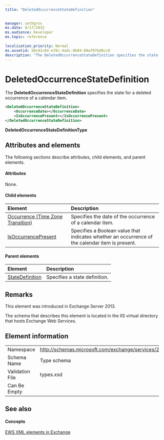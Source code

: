 ```yaml
---
title: "DeletedOccurrenceStateDefinition"
 
 
manager: sethgros
ms.date: 9/17/2015
ms.audience: Developer
ms.topic: reference
 
localization_priority: Normal
ms.assetid: a9c01c64-e76c-4adc-8b04-88af97bd0cc8
description: "The DeletedOccurrenceStateDefinition specifies the state for a deleted occurrence of a calendar item."
---
```


# DeletedOccurrenceStateDefinition

The **DeletedOccurrenceStateDefinition** specifies the state for a deleted occurrence of a calendar item. 
  
```XML
<DeletedOccurrenceStateDefinition>
    <OccurrenceDate></OccurrenceDate>
    <IsOccurrencePresent></IsOccurrencePresent>
</DeletedOccurrenceStateDefinition>
```

 **DeletedOccurrenceStateDefinitionType**
## Attributes and elements

The following sections describe attributes, child elements, and parent elements.
  
#### Attributes

None.
  
#### Child elements

|**Element**|**Description**|
|:-----|:-----|
|[Occurrence (Time Zone Transition)](occurrence-time-zone-transition.md) <br/> |Specifies the date of the occurrence of a calendar item.  <br/> |
|[IsOccurrencePresent](isoccurrencepresent.md) <br/> |Specifies a Boolean value that indicates whether an occurrence of the calendar item is present.  <br/> |
   
#### Parent elements

|**Element**|**Description**|
|:-----|:-----|
|[StateDefinition](statedefinition.md) <br/> |Specifies a state definition.  <br/> |
   
## Remarks

This element was introduced in Exchange Server 2013.
  
The schema that describes this element is located in the IIS virtual directory that hosts Exchange Web Services.
  
## Element information

|||
|:-----|:-----|
|Namespace  <br/> |http://schemas.microsoft.com/exchange/services/2006/types  <br/> |
|Schema Name  <br/> |Type schema  <br/> |
|Validation File  <br/> |types.xsd  <br/> |
|Can Be Empty  <br/> ||
   
## See also

#### Concepts

[EWS XML elements in Exchange](ews-xml-elements-in-exchange.md)

